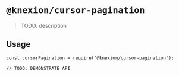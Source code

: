 # `@knexion/cursor-pagination`

> TODO: description

## Usage

```
const cursorPagination = require('@knexion/cursor-pagination');

// TODO: DEMONSTRATE API
```
